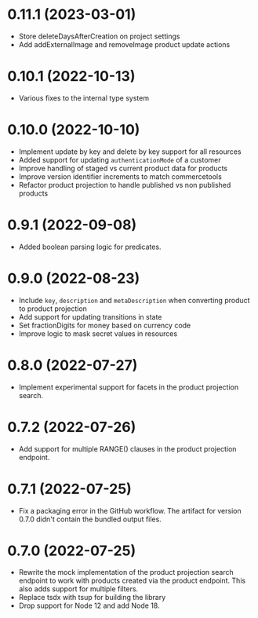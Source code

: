 # 0.11.1 (2023-03-01)
- Store deleteDaysAfterCreation on project settings
- Add addExternalImage and removeImage product update actions

# 0.10.1 (2022-10-13)
- Various fixes to the internal type system

# 0.10.0 (2022-10-10)
- Implement update by key and delete by key support for all resources
- Added support for updating `authenticationMode` of a customer
- Improve handling of staged vs current product data for products
- Improve version identifier increments to match commercetools
- Refactor product projection to handle published vs non published products

# 0.9.1 (2022-09-08)
- Added boolean parsing logic for predicates.

# 0.9.0 (2022-08-23)
- Include `key`, `description` and `metaDescription` when converting product to product projection
- Add support for updating transitions in state
- Set fractionDigits for money based on currency code
- Improve logic to mask secret values in resources

# 0.8.0 (2022-07-27)
- Implement experimental support for facets in the product projection search.

# 0.7.2 (2022-07-26)
- Add support for multiple RANGE() clauses in the product projection endpoint.

# 0.7.1 (2022-07-25)
- Fix a packaging error in the GitHub workflow. The artifact for version 0.7.0 didn't contain the bundled output files.

# 0.7.0 (2022-07-25)
- Rewrite the mock implementation of the product projection search endpoint to work with products created via the product endpoint. This also adds support for multiple filters.
- Replace tsdx with tsup for building the library
- Drop support for Node 12 and add Node 18.
